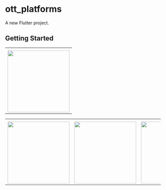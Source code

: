 # ott_platforms

A new Flutter project.

## Getting Started

<table>
  <tr>
    <td></td>
     </tr>
  <tr>
    <td><img src="https://user-images.githubusercontent.com/121105558/211191197-d0f28423-5741-417d-a28c-83cfa6dca318.mp4" style="width:200px;"></td>
</tr>



<table>
  <tr>
    <td></td>
     </tr>
  <tr>
    <td><img src="https://user-images.githubusercontent.com/121105558/211190659-64e4ee3d-d2fc-455c-803d-04d0c6cee912.jpeg" style="width:200px;"></td>
    <td><img src="https://user-images.githubusercontent.com/121105558/211190661-4c70e94c-65ff-46e1-98ee-278b582b0db5.jpeg" style="width:200px;"></td>
    <td><img src="https://user-images.githubusercontent.com/121105558/211190662-4c8248eb-f475-441d-96be-8b8d0e532703.jpeg" style="width:200px;"></td>
    </tr>
 
